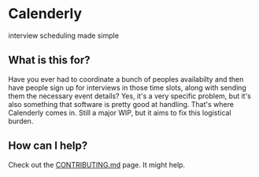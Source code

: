 # Calenderly

interview scheduling made simple

## What is this for?
Have you ever had to coordinate a bunch of peoples availabilty and then have
people sign up for interviews in those time slots, along with sending them the
necessary event details? Yes, it's a very specific problem, but it's also
something that software is pretty good at handling. That's where Calenderly
comes in. Still a major WIP, but it aims to fix this logistical burden.

## How can I help?
Check out the [CONTRIBUTING.md](./CONTRIBUTING.md) page. It might help.
